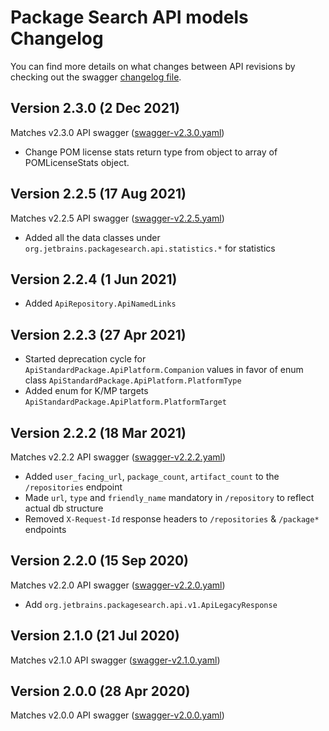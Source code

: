 # Package Search API models Changelog

You can find more details on what changes between API revisions by checking out the swagger
[changelog file](./swagger/CHANGELOG.md).

## Version 2.3.0 (2 Dec 2021)

Matches v2.3.0 API swagger ([swagger-v2.3.0.yaml](./swagger/swagger-v2.3.0.yaml))

* Change POM license stats return type from object to array of POMLicenseStats object.

## Version 2.2.5 (17 Aug 2021)

Matches v2.2.5 API swagger ([swagger-v2.2.5.yaml](./swagger/swagger-v2.2.5.yaml))

* Added all the data classes under `org.jetbrains.packagesearch.api.statistics.*` for statistics

## Version 2.2.4 (1 Jun 2021)

* Added `ApiRepository.ApiNamedLinks`

## Version 2.2.3 (27 Apr 2021)

* Started deprecation cycle for `ApiStandardPackage.ApiPlatform.Companion` values in favor of enum
  class `ApiStandardPackage.ApiPlatform.PlatformType`
* Added enum for K/MP targets `ApiStandardPackage.ApiPlatform.PlatformTarget`

## Version 2.2.2 (18 Mar 2021)

Matches v2.2.2 API swagger ([swagger-v2.2.2.yaml](./swagger/swagger-v2.2.2.yaml))

* Added `user_facing_url`, `package_count`, `artifact_count` to the `/repositories` endpoint
* Made `url`, `type` and `friendly_name` mandatory in `/repository` to reflect actual db structure
* Removed `X-Request-Id` response headers to `/repositories` & `/package*` endpoints

## Version 2.2.0 (15 Sep 2020)

Matches v2.2.0 API swagger ([swagger-v2.2.0.yaml](./swagger/swagger-v2.2.0.yaml))

* Add `org.jetbrains.packagesearch.api.v1.ApiLegacyResponse`

## Version 2.1.0 (21 Jul 2020)

Matches v2.1.0 API swagger ([swagger-v2.1.0.yaml](./swagger/swagger-v2.1.0.yaml))

## Version 2.0.0 (28 Apr 2020)

Matches v2.0.0 API swagger ([swagger-v2.0.0.yaml](./swagger/swagger-v2.0.0.yaml))
